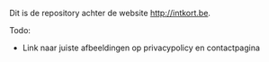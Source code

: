 Dit is de repository achter de website http://intkort.be.


Todo:
 - Link naar juiste afbeeldingen op privacypolicy en contactpagina
